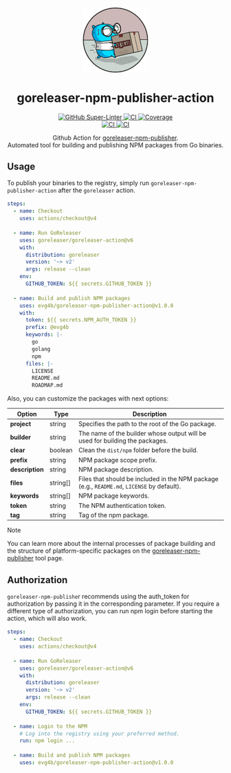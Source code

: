 <p align="center">
  <a href="https://github.com/evg4b/goreleaser-npm-publisher" title="goreleaser-npm-publisher">
    <img alt="goreleaser-npm-publisher logo" width="30%" src="https://raw.githubusercontent.com/evg4b/goreleaser-npm-publisher/main/.github/logo.svg">
  </a>
</p>

<div align="center">
  <h1>goreleaser-npm-publisher-action</h1>
</div>

<p align="center">
  <a href="https://github.com/super-linter/super-linter" title="NPM Version">
    <img alt="GitHub Super-Linter" src="https://img.shields.io/github/actions/workflow/status/evg4b/goreleaser-npm-publisher-action/linter.yml?logo=github&label=Lint%20Codebase">
  </a>
  <a href="https://github.com/evg4b/goreleaser-npm-publisher-action/actions/workflows/ci.yml" title="CI">
    <img alt="CI" src="https://img.shields.io/github/actions/workflow/status/evg4b/goreleaser-npm-publisher-action/ci.yml?logo=github&label=Continuous%20Integration">
  </a>
  <a href="#" title="Coverage">
    <img alt="Coverage" src="./badges/coverage.svg">
  </a>
  <br>
  <a href="https://github.com/evg4b/goreleaser-npm-publisher-action/actions/workflows/codeql-analysis.yml" title="CodeQL">
    <img alt="CI" src="https://img.shields.io/github/actions/workflow/status/evg4b/goreleaser-npm-publisher-action/codeql-analysis.yml?logo=github&label=CodeQL">
  </a>
  <a href="https://github.com/evg4b/goreleaser-npm-publisher-action/actions/workflows/check-dist.yml" title="Check dist">
    <img alt="CI" src="https://img.shields.io/github/actions/workflow/status/evg4b/goreleaser-npm-publisher-action/check-dist.yml?logo=github&label=Check%20Transpiled%20JavaScript">
  </a>
</p>

<p align="center">
  Github Action for <a href="https://github.com/evg4b/goreleaser-npm-publisher">goreleaser-npm-publisher</a>.
  <br>
  Automated tool for building and publishing NPM packages from Go binaries.
</p>

## Usage

To publish your binaries to the registry, simply run
`goreleaser-npm-publisher-action` after the `goreleaser` action.

```yaml
steps:
  - name: Checkout
    uses: actions/checkout@v4

  - name: Run GoReleaser
    uses: goreleaser/goreleaser-action@v6
    with:
      distribution: goreleaser
      version: '~> v2'
      args: release --clean
    env:
      GITHUB_TOKEN: ${{ secrets.GITHUB_TOKEN }}

  - name: Build and publish NPM packages
    uses: evg4b/goreleaser-npm-publisher-action@v1.0.0
    with:
      token: ${{ secrets.NPM_AUTH_TOKEN }}
      prefix: @evg4b
      keywords: |-
        go
        golang
        npm
      files: |-
        LICENSE
        README.md
        ROADMAP.md
```

Also, you can customize the packages with next options:

| Option          | Type     | Description                                                                                 |
| --------------- | -------- | ------------------------------------------------------------------------------------------- |
| **project**     | string   | Specifies the path to the root of the Go package.                                           |
| **builder**     | string   | The name of the builder whose output will be used for building the packages.                |
| **clear**       | boolean  | Clean the `dist/npm` folder before the build.                                               |
| **prefix**      | string   | NPM package scope prefix.                                                                   |
| **description** | string   | NPM package description.                                                                    |
| **files**       | string[] | Files that should be included in the NPM package (e.g., `README.md`, `LICENSE` by default). |
| **keywords**    | string[] | NPM package keywords.                                                                       |
| **token**       | string   | The NPM authentication token.                                                               |
| **tag**         | string   | Tag of the npm package.                                                                     |

> [!NOTE]
>
> You can learn more about the internal processes of package building and the
> structure of platform-specific packages on the
> [goreleaser-npm-publisher](https://github.com/evg4b/goreleaser-npm-publisher)
> tool page.

## Authorization

`goreleaser-npm-publishe`r recommends using the auth_token for authorization by
passing it in the corresponding parameter. If you require a different type of
authorization, you can run npm login before starting the action, which will also
work.

```yaml
steps:
  - name: Checkout
    uses: actions/checkout@v4

  - name: Run GoReleaser
    uses: goreleaser/goreleaser-action@v6
    with:
      distribution: goreleaser
      version: '~> v2'
      args: release --clean
    env:
      GITHUB_TOKEN: ${{ secrets.GITHUB_TOKEN }}

  - name: Login to the NPM
    # Log into the registry using your preferred method.
    run: npm login ...

  - name: Build and publish NPM packages
    uses: evg4b/goreleaser-npm-publisher-action@v1.0.0
```
